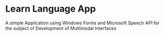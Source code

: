 # Learn Language App
A simple Application using Windows Forms and Microsoft Speech API for the subject of Development of Multimodal Interfaces

